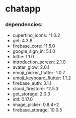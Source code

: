 # chatapp

### dependencies: 
 - cupertino_icons: ^1.0.2
 - get: 4.3.8
 - firebase_core: ^1.5.0
 - google_sign_in: 5.1.0
 - lottie: 1.1.0
 - introduction_screen: 2.1.0
 - avatar_glow: 2.0.1
 - emoji_picker_flutter: 1.0.7
 - emoji_keyboard_flutter: 1.1.2
 - firebase_auth: 3.1.1
 - cloud_firestore: ^2.5.3
 - get_storage: 2.0.3
 - intl: 0.17.0
 - image_picker: 0.8.4+2
 - firebase_storage: 10.0.5
